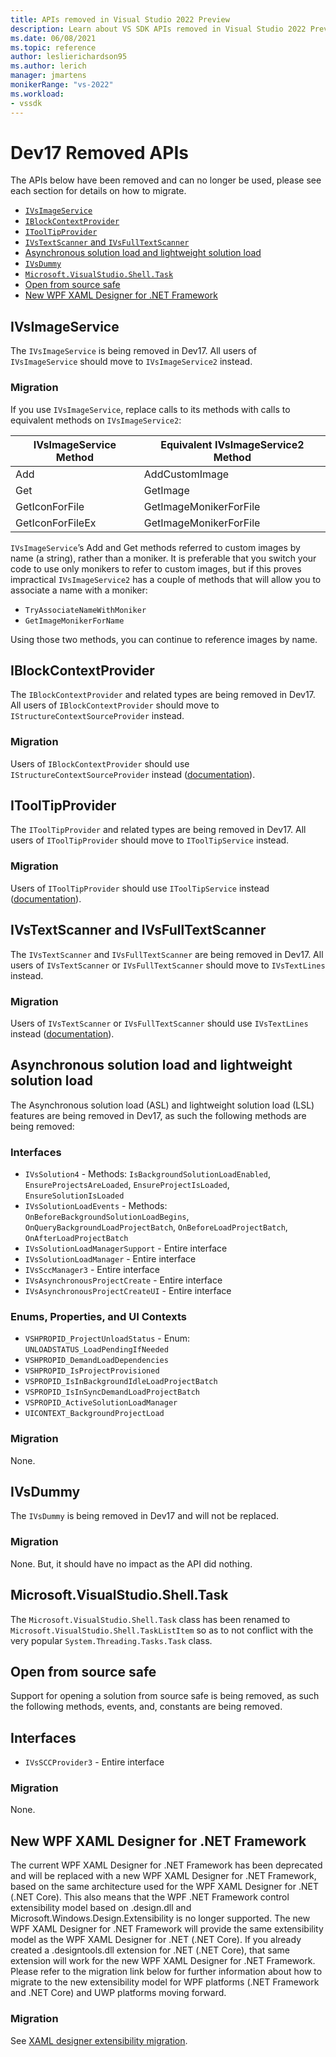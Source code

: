 ```yaml
---
title: APIs removed in Visual Studio 2022 Preview
description: Learn about VS SDK APIs removed in Visual Studio 2022 Preview, for extension authors updating their extensions to work with Visual Studio 2022 Preview.
ms.date: 06/08/2021
ms.topic: reference
author: leslierichardson95
ms.author: lerich
manager: jmartens
monikerRange: "vs-2022"
ms.workload:
- vssdk
---
```

# Dev17 Removed APIs

The APIs below have been removed and can no longer be used, please see each section for details on how to migrate.

* [`IVsImageService`](#ivsimageservice)
* [`IBlockContextProvider`](#inblockcontextprovider)
* [`IToolTipProvider`](#itooltipprovider)
* [`IVsTextScanner` and `IVsFullTextScanner`](#ivstextscanner-and-ivsfulltextscanner)
* [Asynchronous solution load and lightweight solution load](#asynchronous-solution-load-and-lightweight-solution-load)
* [`IVsDummy`](#ivsdummy)
* [`Microsoft.VisualStudio.Shell.Task`](#microsoft-visualstudio-shell-task)
* [Open from source safe](#open-from-source-safe)
* [New WPF XAML Designer for .NET Framework](#new-wpf-xaml-designer-for-net-framework)

## IVsImageService

The `IVsImageService` is being removed in Dev17. All users of `IVsImageService` should move to `IVsImageService2` instead.

### Migration

If you use `IVsImageService`, replace calls to its methods with calls to equivalent methods on `IVsImageService2`:

| **IVsImageService Method** | **Equivalent IVsImageService2 Method** |
|----------------------------|----------------------------------------|
| Add                        | AddCustomImage                         |
| Get                        | GetImage                               |
| GetIconForFile             | GetImageMonikerForFile                 |
| GetIconForFileEx           | GetImageMonikerForFile                 |

`IVsImageService`’s Add and Get methods referred to custom images by name (a string), rather than a moniker.  It is preferable that you switch your code to use only monikers to refer to custom images, but if this proves impractical `IVsImageService2` has a couple of methods that will allow you to associate a name with a moniker:

* `TryAssociateNameWithMoniker`
* `GetImageMonikerForName`

Using those two methods, you can continue to reference images by name.

## IBlockContextProvider

The `IBlockContextProvider` and related types are being removed in Dev17. All users of `IBlockContextProvider` should move to `IStructureContextSourceProvider` instead.

### Migration

Users of `IBlockContextProvider` should use `IStructureContextSourceProvider` instead ([documentation](/dotnet/api/microsoft.visualstudio.text.adornments.istructurecontextsourceprovider)).

## IToolTipProvider

The `IToolTipProvider` and related types are being removed in Dev17. All users of `IToolTipProvider` should move to `IToolTipService` instead.

### Migration

Users of `IToolTipProvider` should use `IToolTipService` instead ([documentation](/dotnet/api/microsoft.visualstudio.text.adornments.itooltipservice)).

## IVsTextScanner and IVsFullTextScanner

The `IVsTextScanner` and `IVsFullTextScanner` are being removed in Dev17. All users of `IVsTextScanner` or `IVsFullTextScanner` should move to `IVsTextLines` instead.

### Migration

Users of `IVsTextScanner` or `IVsFullTextScanner` should use `IVsTextLines` instead ([documentation](/dotnet/apimicrosoft.visualstudio.textmanager.interop.ivstextlines.getlinetext)).

## Asynchronous solution load and lightweight solution load

The Asynchronous solution load (ASL) and lightweight solution load (LSL) features are being removed in Dev17, as such the following methods are being removed:

### Interfaces

* `IVsSolution4` - Methods: `IsBackgroundSolutionLoadEnabled`, `EnsureProjectsAreLoaded`, `EnsureProjectIsLoaded`, `EnsureSolutionIsLoaded`
* `IVsSolutionLoadEvents` - Methods: `OnBeforeBackgroundSolutionLoadBegins`, `OnQueryBackgroundLoadProjectBatch`, `OnBeforeLoadProjectBatch`, `OnAfterLoadProjectBatch`
* `IVsSolutionLoadManagerSupport` - Entire interface
* `IVsSolutionLoadManager` - Entire interface
* `IVsSccManager3`  - Entire interface
* `IVsAsynchronousProjectCreate` - Entire interface
* `IVsAsynchronousProjectCreateUI` - Entire interface

### Enums, Properties, and UI Contexts

* `VSHPROPID_ProjectUnloadStatus` - Enum: `UNLOADSTATUS_LoadPendingIfNeeded`
* `VSHPROPID_DemandLoadDependencies`
* `VSHPROPID_IsProjectProvisioned`
* `VSPROPID_IsInBackgroundIdleLoadProjectBatch`
* `VSPROPID_IsInSyncDemandLoadProjectBatch`
* `VSPROPID_ActiveSolutionLoadManager`
* `UICONTEXT_BackgroundProjectLoad`

### Migration

None.

## IVsDummy

The `IVsDummy` is being removed in Dev17 and will not be replaced. 

### Migration

None. But, it should have no impact as the API did nothing.

## Microsoft.VisualStudio.Shell.Task

The `Microsoft.VisualStudio.Shell.Task` class has been renamed to `Microsoft.VisualStudio.Shell.TaskListItem`
so as to not conflict with the very popular `System.Threading.Tasks.Task` class.

## Open from source safe

Support for opening a solution from source safe is being removed, as such the following methods, events, and, constants are being removed.

## Interfaces

* `IVsSCCProvider3` - Entire interface

### Migration

None.

## New WPF XAML Designer for .NET Framework

The current WPF XAML Designer for .NET Framework has been deprecated and will be replaced with a new WPF XAML Designer for .NET Framework, based on the same architecture used for the WPF XAML Designer for .NET (.NET Core). This also means that the WPF .NET Framework control extensibility model based on .design.dll and Microsoft.Windows.Design.Extensibility is no longer supported. The new WPF XAML Designer for .NET Framework will provide the same extensibility model as the WPF XAML Designer for .NET (.NET Core). If you already created a .designtools.dll extension for .NET (.NET Core), that same extension will work for the new WPF XAML Designer for .NET Framework. Please refer to the migration link below for further information about how to migrate to the new extensibility model for WPF platforms (.NET Framework and .NET Core) and UWP platforms moving forward. 

### Migration

See [XAML designer extensibility migration](https://github.com/microsoft/xaml-designer-extensibility/blob/main/documents/xaml-designer-extensibility-migration.md).
